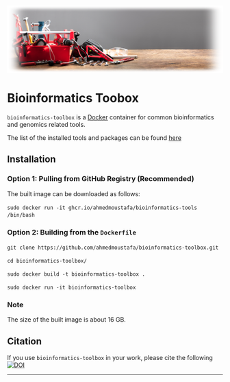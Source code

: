 ![Bioinformatics Toolbox](toolbox.png)

# Bioinformatics Toobox

`bioinformatics-toolbox` is a [Docker](https://www.docker.com/) container for common bioinformatics and genomics related tools.

The list of the installed tools and packages can be found [here](Tools.md)

## Installation

### Option 1: Pulling from GitHub Registry (Recommended)

The built image can be downloaded as follows:

`sudo docker run -it ghcr.io/ahmedmoustafa/bioinformatics-tools /bin/bash`

### Option 2: Building from the `Dockerfile`

`git clone https://github.com/ahmedmoustafa/bioinformatics-toolbox.git`

`cd bioinformatics-toolbox/`

`sudo docker build -t bioinformatics-toolbox .`

`sudo docker run -it bioinformatics-toolbox`

### Note
The size of the built image is about 16 GB.

## Citation

If you use `bioinformatics-toolbox` in your work, please cite the following [![DOI](https://zenodo.org/badge/375832205.svg)](https://zenodo.org/badge/latestdoi/375832205)

---
